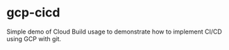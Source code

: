# gcp-cicd
Simple demo of Cloud Build usage to demonstrate how to implement CI/CD using GCP with git.
